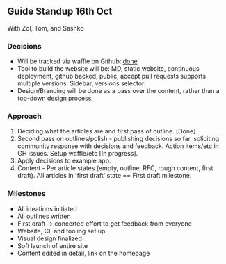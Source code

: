 ## Guide Standup 16th Oct

With Zol, Tom, and Sashko

### Decisions

* Will be tracked via waffle on Github: [done](https://waffle.io/meteor/guide?label=article)
* Tool to build the website will be: MD, static website, continuous deployment, github backed, public, accept pull requests supports multiple versions. Sidebar, versions selector.
* Design/Branding will be done as a pass over the content, rather than a top-down design process.

### Approach

1. Deciding what the articles are and first pass of outline. [Done]
2. Second pass on outlines/polish - publishing decisions so far, soliciting community response with decisions and feedback. Action items/etc in GH issues. Setup waffle/etc [In progress].
3. Apply decisions to example app.
4. Content - Per article states (empty, outline, RFC, rough content, first draft). All articles in 'first draft' state == First draft milestone.

### Milestones

* All ideations initiated
* All outlines written
* First draft -> concerted effort to get feedback from everyone
* Website, CI, and tooling set up
* Visual design finalized
* Soft launch of entire site
* Content edited in detail, link on the homepage
